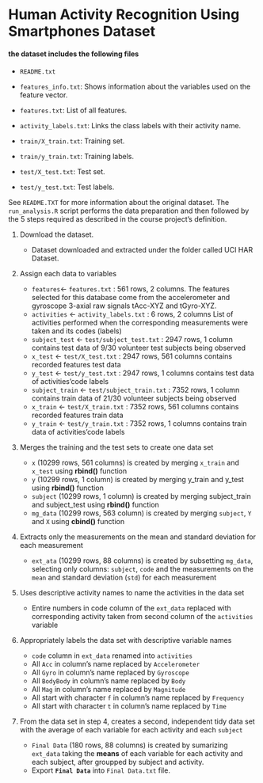 # Human Activity Recognition Using Smartphones Dataset

#### the dataset includes the following files
- `README.txt`

- `features_info.txt`: Shows information about the variables used on the feature vector.

- `features.txt`: List of all features.

- `activity_labels.txt`: Links the class labels with their activity name.

- `train/X_train.txt`: Training set.

- `train/y_train.txt`: Training labels.

- `test/X_test.txt`: Test set.

- `test/y_test.txt`: Test labels.

See `README.TXT` for more information about the original dataset. The `run_analysis.R` script performs the data preparation and then followed by the 5 steps required as described in the course project’s definition.

 1. Download the dataset.
    *  Dataset downloaded and extracted under the folder called UCI HAR Dataset.

 2. Assign each data to variables
    * `features`<- `features.txt` : 561 rows, 2 columns.
The features selected for this database come from the accelerometer and gyroscope 3-axial raw signals tAcc-XYZ and tGyro-XYZ.
    *  `activities` <- `activity_labels.txt` : 6 rows, 2 columns
List of activities performed when the corresponding measurements were taken and its codes (labels)
    *  `subject_test` <- `test/subject_test.txt` : 2947 rows, 1 column
contains test data of 9/30 volunteer test subjects being observed
    *  `x_test` <- `test/X_test.txt` : 2947 rows, 561 columns
contains recorded features test data
    *  `y_test` <- `test/y_test.txt` : 2947 rows, 1 columns
contains test data of activities’code labels
    *  `subject_train` <- `test/subject_train.txt` : 7352 rows, 1 column
contains train data of 21/30 volunteer subjects being observed
    *  `x_train` <- `test/X_train.txt` : 7352 rows, 561 columns
contains recorded features train data
    *  `y_train` <- `test/y_train.txt` : 7352 rows, 1 columns
contains train data of activities’code labels

 3. Merges the training and the test sets to create one data set
    *  `x` (10299 rows, 561 columns) is created by merging `x_train` and `x_test` using **rbind()** function
    *  `y` (10299 rows, 1 column) is created by merging y_train and y_test using **rbind()** function
    *  `subject` (10299 rows, 1 column) is created by merging subject_train and subject_test using **rbind()** function
    *  `mg_data` (10299 rows, 563 column) is created by merging `subject`, `Y` and `X` using **cbind()** function

 4. Extracts only the measurements on the mean and standard deviation for each measurement
    *  `ext_ata` (10299 rows, 88 columns) is created by subsetting `mg_data`, selecting only columns: `subject`, `code` and the measurements on the `mean` and standard deviation (`std`) for each measurement

 5. Uses descriptive activity names to name the activities in the data set
    *  Entire numbers in code column of the  `ext_data` replaced with corresponding activity taken from second column of the `activities` variable

 6. Appropriately labels the data set with descriptive variable names
    *  `code` column in `ext_data` renamed into `activities`
    *  All `Acc` in column’s name replaced by `Accelerometer`
    *  All `Gyro` in column’s name replaced by `Gyroscope`
    *  All `BodyBody` in column’s name replaced by `Body`
    *  All `Mag` in column’s name replaced by `Magnitude`
    *  All start with character `f` in column’s name replaced by `Frequency`
    *  All start with character `t` in column’s name replaced by `Time`

 7. From the data set in step 4, creates a second, independent tidy data set with the average of each variable for each activity and each `subject`
    *  `Final Data` (180 rows, 88 columns) is created by sumarizing `ext_data` taking the **means** of each variable for each activity and each subject, after groupped by subject and activity.
    *  Export **`Final Data`** into `Final Data.txt` file.
